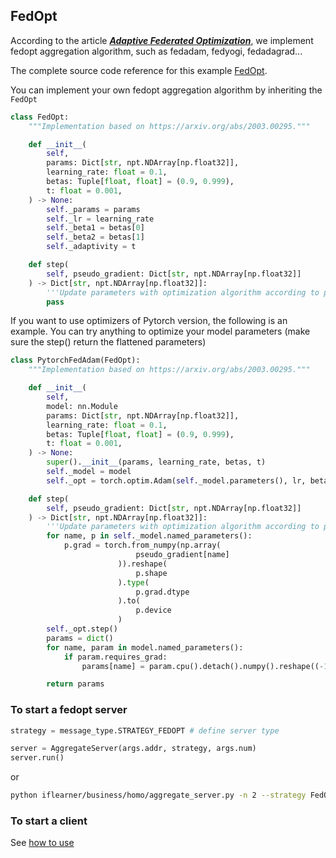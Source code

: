 ## FedOpt
According to the article [***Adaptive Federated Optimization***](https://arxiv.org/abs/2003.00295), we implement fedopt aggregation algorithm, such as fedadam, fedyogi, fedadagrad...

The complete source code 
reference for this example [FedOpt](https://git.iflytek.com/TURING/iflearner/-/tree/master/examples/homo/FedOpt). 

You can implement your own fedopt aggregation algorithm by inheriting the `FedOpt`


```python
class FedOpt:
    """Implementation based on https://arxiv.org/abs/2003.00295."""

    def __init__(
        self,
        params: Dict[str, npt.NDArray[np.float32]],
        learning_rate: float = 0.1,
        betas: Tuple[float, float] = (0.9, 0.999),
        t: float = 0.001,
    ) -> None:
        self._params = params
        self._lr = learning_rate
        self._beta1 = betas[0]
        self._beta2 = betas[1]
        self._adaptivity = t

    def step(
        self, pseudo_gradient: Dict[str, npt.NDArray[np.float32]]
    ) -> Dict[str, npt.NDArray[np.float32]]:
        '''Update parameters with optimization algorithm according to pseudo gradient'''
        pass
```

If you want to use optimizers of Pytorch version, the following is an example. You can try anything to optimize your model parameters (make sure the step() return the flattened parameters)

```python
class PytorchFedAdam(FedOpt):
    """Implementation based on https://arxiv.org/abs/2003.00295."""

    def __init__(
        self,
        model: nn.Module
        params: Dict[str, npt.NDArray[np.float32]],
        learning_rate: float = 0.1,
        betas: Tuple[float, float] = (0.9, 0.999),
        t: float = 0.001,
    ) -> None:
        super().__init__(params, learning_rate, betas, t)
        self._model = model
        self._opt = torch.optim.Adam(self._model.parameters(), lr, betas=betas)

    def step(
        self, pseudo_gradient: Dict[str, npt.NDArray[np.float32]]
    ) -> Dict[str, npt.NDArray[np.float32]]:
        '''Update parameters with optimization algorithm according to pseudo gradient'''
        for name, p in self._model.named_parameters():
            p.grad = torch.from_numpy(np.array(
                            pseudo_gradient[name]
                        )).reshape(
                            p.shape
                        ).type(
                            p.grad.dtype
                        ).to(
                            p.device
                        )
        self._opt.step()
        params = dict()
        for name, param in model.named_parameters():
            if param.requires_grad:
                params[name] = param.cpu().detach().numpy().reshape((-1))

        return params

```

### To start a fedopt server

```python
strategy = message_type.STRATEGY_FEDOPT # define server type

server = AggregateServer(args.addr, strategy, args.num)
server.run()
```
or

```bash
python iflearner/business/homo/aggregate_server.py -n 2 --strategy FedOpt   --strategy_params {"learning_rate":1, "betas":[0.9,0.99], "t":0.1, "opt":"FedAdam"}
```


### To start a client

See [how to use](../../api/api_reference.md)
